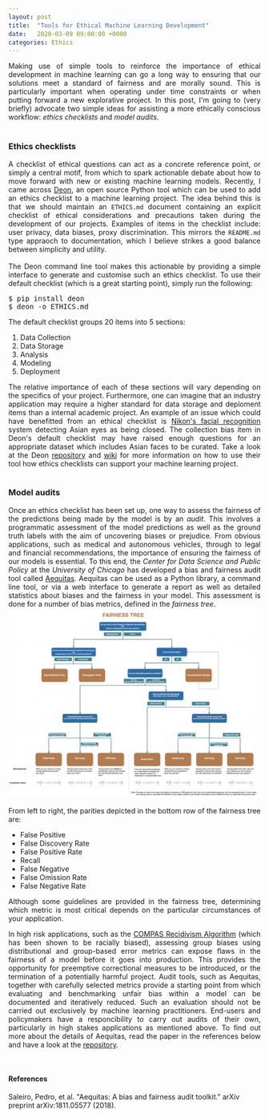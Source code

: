 ```yaml
---
layout: post
title:  "Tools for Ethical Machine Learning Development"
date:   2020-03-09 09:00:00 +0000
categories: Ethics
---
```


<div style="text-align: justify">
Making use of simple tools to reinforce the importance of ethical development in machine learning can go a long way to ensuring that our solutions meet a standard of fairness and are morally sound. This is particularly important when operating under time constraints or when putting forward a new explorative project. In this post, I'm going to (very briefly) advocate two simple ideas for assisting a more ethically conscious workflow: <em>ethics checklists</em> and <em>model audits</em>.
</div>
<br/>

### Ethics checklists
<div style="text-align: justify">
A checklist of ethical questions can act as a concrete reference point, or simply a central motif, from which to spark actionable debate about how to move forward with new or existing machine learning models. Recently, I came across <a href="https://deon.drivendata.org//">Deon</a>, an open source Python tool which can be used to add an ethics checklist to a machine learning project. The idea behind this is that we should maintain an <code>ETHICS.md</code> document containing an explicit checklist of ethical considerations and precautions taken during the development of our projects. Examples of items in the checklist include: user privacy, data biases, proxy discrimination. This mirrors the <code>README.md</code> type appraoch to documentation, which I believe strikes a good balance between simplicity and utility. 
</div>
<br/>
<div style="text-align: justify">
The Deon command line tool makes this actionable by providing a simple interface to generate and customise such an ethics checklist. To use their default checklist (which is a great starting point), simply run the following:

<pre>$ pip install deon
$ deon -o ETHICS.md</pre>

The default checklist groups 20 items into 5 sections:
<ol>
  <li>Data Collection</li>
  <li>Data Storage</li>
  <li>Analysis</li>
  <li>Modeling</li>
  <li>Deployment</li>
</ol>  
The relative importance of each of these sections will vary depending on the specifics of your project. Furthermore, one can imagine that an industry application may require a higher standard for data storage and deploment items than a internal academic project. An example of an issue which could have benefitted from an ethical checklist is <a href="http://content.time.com/time/business/article/0,8599,1954643,00.html">Nikon's facial recognition</a> system detecting Asian eyes as being closed. The collection bias item in Deon's default checklist may have raised enough questions for an appropriate dataset which includes Asian faces to be curated. Take a look at the Deon <a href="https://github.com/drivendataorg/deon/">repository</a> and <a href="https://github.com/drivendataorg/deon/wiki/Overview">wiki</a> for more information on how to use their tool how ethics checklists can support your machine learning project.
</div>
<br/>

### Model audits
<div style="text-align: justify">
Once an ethics checklist has been set up, one way to assess the fairness of the predictions being made by the model is by an <em>audit</em>. This involves a programmatic assessment of the model predictions as well as the ground truth labels with the aim of uncovering biases or prejudice. From obvious applications, such as medical and autonomous vehicles, through to legal and financial recommendations, the importance of ensuring the fairness of our models is essential. To this end, the <em>Center for Data Science and Public Policy</em> at the <em>University of Chicago</em> has developed a bias and fairness audit tool called <a href="http://www.datasciencepublicpolicy.org/projects/aequitas/">Aequitas</a>. Aequitas can be used as a Python library, a command line tool, or via a web interface to generate a report as well as detailed statistics about biases and the fairness in your model. This assessment is done for a number of bias metrics, defined in the <em>fairness tree</em>.
</div>

<div style="text-align:left"><img src="/post_pdfs/tools_for_ethical_machine_learning_development/Fairness-Weeds-1200x897.png" />
</div><br/>

<div style="text-align: justify">
From left to right, the parities depicted in the bottom row of the fairness tree are:
<ul>
  <li>False Positive</li>
  <li>False Discovery Rate</li>
  <li>False Positive Rate</li>
  <li>Recall</li>
  <li>False Negative</li>
  <li>False Omission Rate</li>
  <li>False Negative Rate</li>
</ul>
Although some guidelines are provided in the fairness tree, determining which metric is most critical depends on the particular circumstances of your application.

In high risk applications, such as the <a href="https://www.propublica.org/datastore/dataset/compas-recidivism-risk-score-data-and-analysis">COMPAS Recidivism Algorithm</a> (which has been shown to be racially biased), assessing group biases using distributional and group-based error metrics can expose flaws in the fairness of a model before it goes into production. This provides the opportunity for preemptive correctional measures to be introduced, or the termination of a potentially harmful project. Audit tools, such as Aequitas, together with carefully selected metrics provide a starting point from which evaluating and benchmarking unfair bias within a model can be documented and iteratively reduced. Such an evaluation should not be carried out exclusively by machine learning practitioners. End-users and policymakers have a responcibility to carry out audits of their own, particularly in high stakes applications as mentioned above. To find out more about the details of Aequitas, read the paper in the references below and have a look at the <a href="https://github.com/dssg/aequitas">repository</a>.
</div>
<br/>

#### References
Saleiro, Pedro, et al. "Aequitas: A bias and fairness audit toolkit." arXiv preprint arXiv:1811.05577 (2018).

